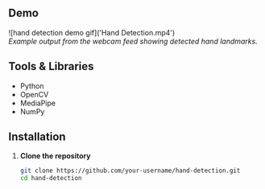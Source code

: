 ##  Demo

![hand detection demo gif]('Hand Detection.mp4')  
*Example output from the webcam feed showing detected hand landmarks.*

##  Tools & Libraries

- Python
- OpenCV
- MediaPipe
- NumPy

##  Installation

1. **Clone the repository**
   ```bash
   git clone https://github.com/your-username/hand-detection.git
   cd hand-detection
